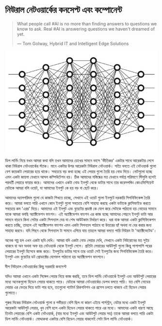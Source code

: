 # নিউরাল নেটওয়ার্কের কনসেপ্ট এবং কম্পোনেন্ট

> What people call \#AI is no more than finding answers to questions we know to ask. Real \#AI is answering questions we haven't dreamed of yet.
>
> ― Tom Golway, Hybrid IT and Intelligent Edge Solutions

![&#x99A;&#x9BF;&#x9A4;&#x9CD;&#x9B0;: &#x9A1;&#x9BF;&#x9AA; &#x9A8;&#x9BF;&#x989;&#x9B0;&#x9BE;&#x9B2; &#x9A8;&#x9C7;&#x99F;&#x993;&#x9DF;&#x9BE;&#x9B0;&#x9CD;&#x995; ](../.gitbook/assets/11.jpeg)


ডিপ লার্নিং নিয়ে যখন আমরা কথা বলি তখন আমাদের চোখের সামনে ভাসে 'ভীতিকর' একটার সাথে আরেকটার লেগে থাকা নিউরাল নেটওয়ার্কের স্ট্যাক। মানে একটার উপর আরেকটা নিউরাল নেটওয়ার্ক। সত্যি বলতে এই নেটওয়ার্ক গুলো বেশ কয়েকটা লেয়ারের হয়ে থাকে। সবচেয়ে বড় কথা হচ্ছে এই লেয়ার গুলো তৈরি হয় নোড দিয়ে। নোটগুলো হচ্ছে এমন একটা জায়গা যেখানে আসল কম্পিউটেশন হয়। ঠিক আমাদের মস্তিষ্কের মত যেখানে পর্যাপ্ত পরিমাণে স্টিমুলি হলেই পরবর্তী লেয়ারে ফায়ার করে। আমাদের এখানে একটা নোড ইনপুট থেকে ডাটার সাথে তার করেসপন্ডিং কোএফিশিয়েন্ট যেটাকে আমরা বলি ওয়েট, যা আমাদের ইনপুট কে হয় বড় বা ছোট করে।


আমাদের অ্যালগরিদম গুলো যে কাজটা শিখতে চাচ্ছে, সেখানে এই ওয়েট গুলো ইনপুটে দরকারি সিগনিফিকেন্স তৈরি করে। আমরা বলতে পারি এখানে কোন ইনপুট গুলো সবচেয়ে বেশি সাহায্য করছে একটা ডাটাকে ক্লাসিফাইড করতে সবচেয়ে কম 'এরর' দিয়ে। আমাদের এই ইনপুট এবং বুয়েটের প্রডাক্ট কে যোগ করে সেটাকে পাঠানো হয় নোডের সামনে যাকে আমরা বলছি অ্যাক্টিভেশন ফাংশন। এই অ্যাক্টিভেশন ফাংশন এর কাজ হচ্ছে আমাদের পেছনে ইনপুট ডাটা আর সামনে বাড়বে কিনা সেটার একটা সিগন্যাল দেয় যা শেষ আউটকাম নির্ধারণ করে। ধরা যাক আমরা একটা ক্লাসিফিকেশন করতে চাচ্ছি, তাহলে এই অ্যাক্টিভেশন ফাংশন এমন একটা সিগন্যাল পাঠাবে যা উত্তরের হ্যাঁ অথবা না বের করার জন্য সাহায্য করবে। যদি পিছন থেকে সিগন্যাল টা সামনে এগিয়ে যায় তাহলে আমরা বলতে পারি নিউরন টা 'অ্যাক্টিভেটেড'।


অনেক গল্প হল এখন একটা ছবি দেখি। আমরা যদি একটা নোড লেয়ার দেখি, সেখানে একটা নিউরোনের মত সুইচ থাকবে যা অন অথবা অফ হয় নেটওয়ার্ক থেকে ইনপুট পেলে। প্রতিটা লেয়ারের আউটপুট গুলো কিন্তু পাশাপাশি পরের লেয়ারের ইনপুট হিসেবে কাজ করে। ইনপুটের ডাটার সাথে তার ওয়েট সেই ইনপুটের জন্য সিগনিফিকেন্স তৈরি করে। ইনপুট এবং বুয়েটের ডট প্রোডাক্টের যোগফল পাঠানো হয় অ্যাক্টিভেশন ফাংশনে।


দীপ নিউড়াল নেটওয়ার্কের কিছু দরকারি কনসেপ্ট


যদিও আমরা এখানে একটা সিঙ্গেল লেয়ার নিয়ে কাজ করছি, তবে ডিপ লার্নিং নেটওয়ার্কে ইনপুট এবং আউটপুট লেয়ারের মধ্যে অনেকগুলো হিডেন লেয়ার থাকতে পারে। যেটাকে আমরা নেটওয়ার্কের ডেপথ বলতে পারি। যত বেশি নোডের লেয়ার এর ভেতর দিয়ে ডাটা পার হবে, ততগুলো প্যাটার্ন রিকগনিশন এর প্রসেস চলতে থাকবে এই হিডেন লেয়ার গুলোতে।


শুরুর দিকের নিউরাল নেটওয়ার্ক গুলো র গভীরতা বেশি ছিল না কারণ এইযে পার্সপ্ট্রন, যেটার মধ্যে একটা ইনপুট আরেকটা আউটপুট লেয়ার, খুব বেশি হলে একটা হিডেন লেয়ার থাকতে পারে এর মধ্যে। আমাদের একটা ধারণা আছে তিনটা লেয়ারের বেশি একটা নেটওয়ার্ক, \(যার মধ্যে ইনপুট এবং আউটপুট লেয়ার সহ\) তাকে আমরা বলতে পারি একটা ডিপ লার্নিং নেটওয়ার্ক। মোদ্দাকথা একটার বেশি হিডেন লেয়ার থাকলেই সেটা ডিপ লার্নিং নেটওয়ার্ক।



